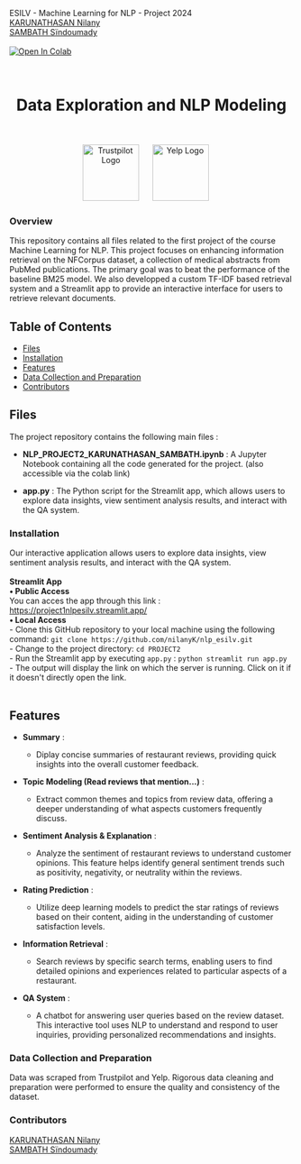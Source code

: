 ESILV - Machine Learning for NLP - Project 2024 <br>
[KARUNATHASAN Nilany](https://www.linkedin.com/in/nilany-karunathasan-7b49691ba/) <br>
[SAMBATH Sïndoumady](https://www.linkedin.com/in/s%C3%AFndoumady-sambath-a7519a209/) <br>
<br>
[![Open In Colab](https://colab.research.google.com/assets/colab-badge.svg)](https://drive.google.com/file/d/1wefYGTtTMoAVfRXJNx4I3EHMjxUJvqMA/view?usp=sharing) <br>


<br>
<h1 align="center">Data Exploration and NLP Modeling</h1>
<br>
<br>
<div style="text-align:center;">
    <span style="display:inline-block; margin-right: 20px;">
        <img src="https://upload.wikimedia.org/wikipedia/commons/5/5c/Trustpilot_logo.png" alt="Trustpilot Logo" width="100"/>
    </span>
    <span style="display:inline-block; margin-right: 20px;">
        <img src="https://upload.wikimedia.org/wikipedia/commons/a/ad/Yelp_Logo.svg" alt="Yelp Logo" width="100"/>
    </span>
</div>



### Overview
This repository contains all files related to the first project of the course Machine Learning for NLP. This project focuses on enhancing information retrieval on the NFCorpus dataset, a collection of medical abstracts from PubMed publications. The primary goal was to beat the performance of the baseline BM25 model. We also developped a custom TF-IDF based retrieval system and a Streamlit app to provide an interactive interface for users to retrieve relevant documents.
 
## Table of Contents
- [Files](#files)
- [Installation](#installation)
- [Features](#features)
- [Data Collection and Preparation](#data-collection-and-preparation)
- [Contributors](#contributors)
  
## Files

The project repository contains the following main files :

- **NLP_PROJECT2_KARUNATHASAN_SAMBATH.ipynb** : A Jupyter Notebook containing all the code generated for the project. (also accessible via the colab link)

- **app.py** : The Python script for the Streamlit app, which allows users to explore data insights, view sentiment analysis results, and interact with the QA system.


### Installation
Our interactive application allows users to explore data insights, view sentiment analysis results, and interact with the QA system. <br>
<br>
**Streamlit App** <br>
     **• Public Access** <br>
       You can acces the app through this link : https://project1nlpesilv.streamlit.app/ <br>
     **• Local Access** <br>
     - Clone this GitHub repository to your local machine using the following command: 
       ```
       git clone https://github.com/nilanyK/nlp_esilv.git
       ```
       <br>
     - Change to the project directory: 
       ```
       cd PROJECT2
       ```
       <br>
     - Run the Streamlit app by executing `app.py` : 
       ```python
       streamlit run app.py
       ```
       <br>
     - The output will display the link on which the server is running.  Click on it if it doesn't directly open the link.
   <br>
   <br>

## Features
- **Summary** :
  - Diplay concise summaries of restaurant reviews, providing quick insights into the overall customer feedback.

- **Topic Modeling (Read reviews that mention...)** :
  - Extract common themes and topics from review data, offering a deeper understanding of what aspects customers frequently discuss.

- **Sentiment Analysis & Explanation** :
  - Analyze the sentiment of restaurant reviews to understand customer opinions. This feature helps identify general sentiment trends such as positivity, negativity, or neutrality within the reviews.

- **Rating Prediction** :
  - Utilize deep learning models to predict the star ratings of reviews based on their content, aiding in the understanding of customer satisfaction levels.

- **Information Retrieval** :
  - Search reviews by specific search terms, enabling users to find detailed opinions and experiences related to particular aspects of a restaurant.

- **QA System** :
  - A chatbot for answering user queries based on the review dataset. This interactive tool uses NLP to understand and respond to user inquiries, providing personalized recommendations and insights.


### Data Collection and Preparation
Data was scraped from Trustpilot and Yelp. Rigorous data cleaning and preparation were performed to ensure the quality and consistency of the dataset.

### Contributors
[KARUNATHASAN Nilany](https://www.linkedin.com/in/nilany-karunathasan-7b49691ba/) <br>
[SAMBATH Sïndoumady](https://www.linkedin.com/in/s%C3%AFndoumady-sambath-a7519a209/) <br>
